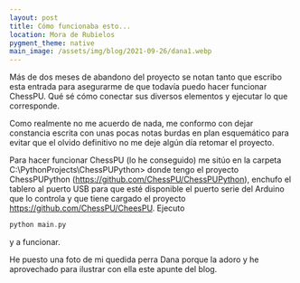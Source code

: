 ```yaml
---
layout: post
title: Cómo funcionaba esto...
location: Mora de Rubielos
pygment_theme: native
main_image: /assets/img/blog/2021-09-26/dana1.webp
---
```

Más de dos meses de abandono del proyecto se notan tanto que escribo esta entrada para asegurarme de que todavía puedo hacer funcionar ChessPU. Qué sé cómo conectar sus diversos elementos y ejecutar lo que corresponde. 

Como realmente no me acuerdo de nada, me conformo con dejar constancia escrita con unas pocas notas burdas en plan esquemático para evitar que el olvido definitivo no me deje algún día retomar el proyecto.

Para hacer funcionar ChessPU (lo he conseguido) me sitúo en la carpeta C:\PythonProjects\ChessPUPython> donde tengo el proyecto ChessPUPython (https://github.com/ChessPU/ChessPUPython), enchufo el tablero al puerto USB para que esté disponible el puerto serie del Arduino que lo controla y que tiene cargado el proyecto https://github.com/ChessPU/CheesPU. Ejecuto 

```c++
python main.py
```

 y a funcionar.

 He puesto una foto de mi quedida perra Dana porque la adoro y he aprovechado para ilustrar con ella este apunte del blog.